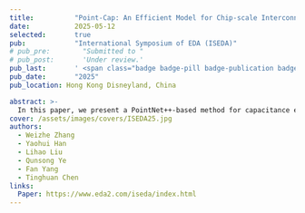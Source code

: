 ```yaml
---
title:          "Point-Cap: An Efficient Model for Chip-scale Interconnect Capacitance Extraction"
date:           2025-05-12
selected:       true
pub:            "International Symposium of EDA (ISEDA)"
# pub_pre:        "Submitted to "
# pub_post:       'Under review.'
pub_last:       ' <span class="badge badge-pill badge-publication badge-success">Conference</span>'
pub_date:       "2025"
pub_location: Hong Kong Disneyland, China

abstract: >-
  In this paper, we present a PointNet++-based method for capacitance extraction (Point-Cap) of chip-scale interconnects with high efficiency and accuracy. By modeling the layout structure as point-cloud-like data, the process of gathering features of conductors to the net level can be done efficiently and automatically by our model and then utilized to predict precise total capacitance and coupling capacitance. Compared to the previous state-of-the-art work, GNN-Cap, Point-Cap reduces the average relative errors in the total capacitance and coupling capacitance calculations by 28.8% and 38.6%, respectively.
cover: /assets/images/covers/ISEDA25.jpg
authors:
  - Weizhe Zhang
  - Yaohui Han
  - Lihao Liu
  - Qunsong Ye
  - Fan Yang
  - Tinghuan Chen
links:
  Paper: https://www.eda2.com/iseda/index.html
---
```

